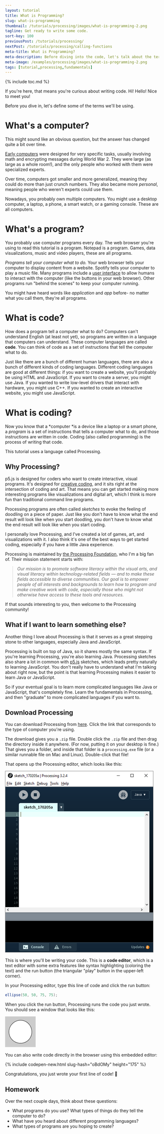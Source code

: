 ```yaml
---
layout: tutorial
title: What is Programming?
slug: what-is-programming
thumbnail: /tutorials/processing/images/what-is-programming-2.png
tagline: Get ready to write some code.
sort-key: 100
previousPost: /tutorials/processing/
nextPost: /tutorials/processing/calling-functions
meta-title: What is Programming?
meta-description: Before diving into the code, let's talk about the terms we'll be using.
meta-image: /examples/processing/images/what-is-programming-2.png
tags: [tutorial,processing,fundamentals]
---
```


{% include toc.md %}

If you're here, that means you're curious about writing code. Hi! Hello! Nice to meet you!

Before you dive in, let's define some of the terms we'll be using.

# What's a computer?

This might sound like an obvious question, but the answer has changed quite a bit over time.

[Early computers](https://en.wikipedia.org/wiki/Category:Early_computers) were designed for very specific tasks, usually involving math and encrypting messages during World War 2. They were large (as large as a whole room!), and the only people who worked with them were specialized experts.

Over time, computers got smaller and more generalized, meaning they could do more than just crunch numbers. They also became more *personal*, meaning people who weren't experts could use them.

Nowadays, you probably own multiple computers. You might use a desktop computer, a laptop, a phone, a smart watch, or a gaming console. These are all computers.

# What's a program?

You probably use computer programs every day. The web browser you're using to read this tutorial is a program. Notepad is a program. Games, data visualizations, music and video players, these are all programs.

*Programs tell your computer what to do.* Your web browser tells your computer to display content from a website. Spotify tells your computer to play a music file. Many programs include a [user interface](https://en.wikipedia.org/wiki/User_interface) to allow humans to interact with the computer (like the buttons in your web browser). Other programs run "behind the scenes" to keep your computer running.

You might have heard words like *application* and *app* before- no matter what you call them, they're all programs.

# What is code?

How does a program tell a computer what to do? Computers can't understand English (at least not yet), so programs are written in a language that computers can understand. These computer languages are called **code**. You can think of code as a set of instructions that tell the computer what to do.

Just like there are a bunch of different human languages, there are also a bunch of different kinds of coding languages. Different coding languages are good at different things: if you want to create a website, you'll probably be using HTML and JavaScript. If you want to create a server, you might use Java. If you wanted to write low-level drivers that interact with hardware, you might use C++. If you wanted to create an interactive website, you might use JavaScript.

# What is coding?

Now you know that a *computer *is a device like a laptop or a smart phone, a *program* is a set of instructions that tells a computer what to do, and those instructions are written in code. Coding (also called programming) is the process of writing that code.

This tutorial uses a language called Processing.

## Why Processing?

p5.js is designed for coders who want to create interactive, visual programs. It's designed for [creative coding](https://en.wikipedia.org/wiki/Creative_coding), and it sits right at the intersection of coding and art. That means you can get started making more interesting programs like visualizations and digital art, which I think is more fun than traditional command line programs.

Processing programs are often called *sketches* to evoke the feeling of doodling on a piece of paper. Just like you don't have to know what the end result will look like when you start doodling, you don't have to know what the end result will look like when you start coding.

I personally love Processing, and I've created a lot of games, art, and visualizations with it. I also think it's one of the best ways to get started coding, especially if you have a little Java experience.

Processing is maintained by [the Processing Foundation](https://processingfoundation.org/), who I'm a big fan of. Their mission statement starts with:

> *Our mission is to promote software literacy within the visual arts, and visual literacy within technology-related fields — and to make these fields accessible to diverse communities. Our goal is to empower people of all interests and backgrounds to learn how to program and make creative work with code, especially those who might not otherwise have access to these tools and resources.*

If that sounds interesting to you, then welcome to the Processing community!

## What if I want to learn something else?

Another thing I love about Processing is that it serves as a great stepping stone to other languages, especially Java and JavaScript.

Processing is built on top of Java, so it shares mostly the same syntax. If you're learning Processing, you're also learning Java. Processing sketches also share a lot in common with [p5.js](https://p5js.org/) sketches, which leads pretty naturally to learning JavaScript. You don't really have to understand what I'm talking about right now, but the point is that learning Processing makes it easier to learn Java or JavaScript.

So if your eventual goal is to learn more complicated languages like Java or JavaScript, that's completely fine. Learn the fundamentals in Processing, and then "graduate" to more complicated languages if you want to.

## Download Processing

You can download Processing from [here](https://processing.org/download/). Click the link that corresponds to the type of computer you're using.

The download gives you a `.zip` file. Double click the `.zip` file and then drag the directory inside it anywhere. (For now, putting it on your desktop is fine.) That gives you a folder, and inside that folder is a `processing.exe` file (or a similar runnable file on Mac and Linux). Double-click that file!

That opens up the Processing editor, which looks like this:

![Processing editor](/tutorials/processing/images/what-is-programming-1.png)

This is where you'll be writing your code. This is a **code editor**, which is a text editor with some extra features like syntax highlighting (coloring the text) and the run button (the triangular "play" button in the upper-left corner).

In your Processing editor, type this line of code and click the run button:

```java
ellipse(50, 50, 75, 75);
```

When you click the run button, Processing runs the code you just wrote. You should see a window that looks like this:

![circle](/tutorials/processing/images/hour-of-code-1.png)

You can also write code directly in the browser using this embedded editor:

{% include codepen-new.html slug-hash="oBdOMy" height="175" %}

Congratulations, you just wrote your first line of code! :tada:


## Homework

Over the next couple days, think about these questions:

- What programs do you use? What types of things do they tell the computer to do?
- What have you heard about different programming languages?
- What types of programs are you hoping to create?